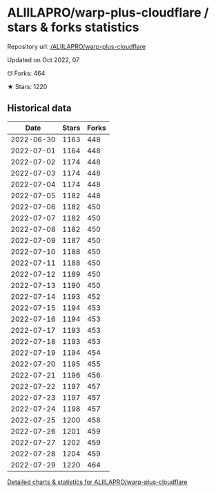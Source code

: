 # ALIILAPRO/warp-plus-cloudflare / stars & forks statistics

Repository url: [/ALIILAPRO/warp-plus-cloudflare](https://github.com/ALIILAPRO/warp-plus-cloudflare)

Updated on Oct 2022, 07

☋ Forks: 464

★ Stars: 1220

## Historical data
| Date | Stars | Forks |
|------|-------|-------|
| 2022-06-30 | 1163 | 448 | 
| 2022-07-01 | 1164 | 448 | 
| 2022-07-02 | 1174 | 448 | 
| 2022-07-03 | 1174 | 448 | 
| 2022-07-04 | 1174 | 448 | 
| 2022-07-05 | 1182 | 448 | 
| 2022-07-06 | 1182 | 450 | 
| 2022-07-07 | 1182 | 450 | 
| 2022-07-08 | 1182 | 450 | 
| 2022-07-09 | 1187 | 450 | 
| 2022-07-10 | 1188 | 450 | 
| 2022-07-11 | 1188 | 450 | 
| 2022-07-12 | 1189 | 450 | 
| 2022-07-13 | 1190 | 450 | 
| 2022-07-14 | 1193 | 452 | 
| 2022-07-15 | 1194 | 453 | 
| 2022-07-16 | 1194 | 453 | 
| 2022-07-17 | 1193 | 453 | 
| 2022-07-18 | 1193 | 453 | 
| 2022-07-19 | 1194 | 454 | 
| 2022-07-20 | 1195 | 455 | 
| 2022-07-21 | 1196 | 456 | 
| 2022-07-22 | 1197 | 457 | 
| 2022-07-23 | 1197 | 457 | 
| 2022-07-24 | 1198 | 457 | 
| 2022-07-25 | 1200 | 458 | 
| 2022-07-26 | 1201 | 459 | 
| 2022-07-27 | 1202 | 459 | 
| 2022-07-28 | 1204 | 459 | 
| 2022-07-29 | 1220 | 464 | 


[Detailed charts & statistics for ALIILAPRO/warp-plus-cloudflare](https://reviewgithub.com/rep/ALIILAPRO/warp-plus-cloudflare)
